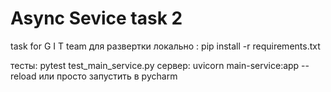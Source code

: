 # Async Sevice task 2
 task for G I T team
для развертки локально : 
pip install -r requirements.txt

тесты: pytest test_main_service.py
сервер: uvicorn main-service:app --reload или просто запустить в pycharm
